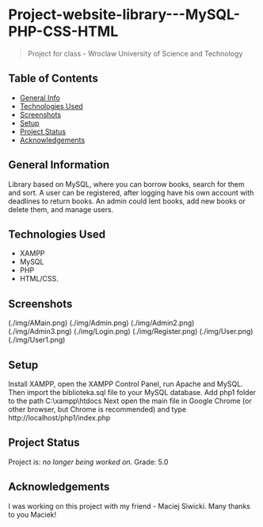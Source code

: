 # Project-website-library---MySQL-PHP-CSS-HTML
> Project for class - Wroclaw University of Science and Technology

## Table of Contents
* [General Info](#general-information)
* [Technologies Used](#technologies-used)
* [Screenshots](#screenshots)
* [Setup](#setup)
* [Project Status](#project-status)
* [Acknowledgements](#acknowledgements)

## General Information
Library based on MySQL, where you can borrow books, search for them and sort. 
A user can be registered, after logging have his own account with deadlines to return books. 
An admin could lent books, add new books or delete them, and manage users.

## Technologies Used
- XAMPP
- MySQL
- PHP
- HTML/CSS.

## Screenshots
(./img/AMain.png) 
(./img/Admin.png) 
(./img/Admin2.png) 
(./img/Admin3.png) 
(./img/Login.png)
(./img/Register.png) 
(./img/User.png) 
(./img/User1.png) 

## Setup
Install XAMPP, open the XAMPP Control Panel, run Apache and MySQL. 
Then import the biblioteka.sql file to your MySQL database.
Add php1 folder to the path C:\xampp\htdocs
Next open the main file in Google Chrome (or other browser, but Chrome is recommended) and type http://localhost/php1/index.php

## Project Status
Project is: _no longer being worked on_.
Grade: 5.0

## Acknowledgements
I was working on this project with my friend - Maciej Siwicki. Many thanks to you Maciek!
